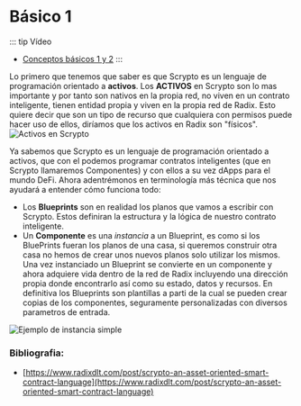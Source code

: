 # Básico 1

::: tip Vídeo
- [Conceptos básicos 1 y 2](https://youtu.be/8GxgVdDLujk)
:::

Lo primero que tenemos que saber es que Scrypto es un lenguaje de programación orientado a **activos**. Los **ACTIVOS** en Scrypto son lo mas importante y por tanto son nativos en la propia red, no viven en un contrato inteligente, tienen entidad propia y viven en la propia red de Radix. Esto quiere decir que son un tipo de recurso que cualquiera con permisos puede hacer uso de ellos, diríamos que los activos en Radix son "físicos".  
![Activos en Scrypto](/activo.png)

Ya sabemos que Scrypto es un lenguaje de programación orientado a activos, que con el podemos programar contratos inteligentes (que en Scrypto llamaremos Componentes) y con ellos a su vez dApps para el mundo DeFi. Ahora adentrémonos en terminología más técnica que nos ayudará a entender cómo funciona todo:
- Los **Blueprints** son en realidad los planos que vamos a escribir con Scrypto. Estos definiran la estructura y la lógica de nuestro contrato inteligente. 
- Un **Componente** es una *instancia* a un Blueprint, es como si los BluePrints fueran los planos de una casa, si queremos construir otra casa no hemos de crear unos nuevos planos solo utilizar los mismos. Una vez instanciado un Blueprint se convierte en un componente y ahora adquiere vida dentro de la red de Radix incluyendo una dirección propia donde encontrarlo así como su estado, datos y recursos. En definitiva los Blueprints son plantillas a parti de la cual se pueden crear copias de los componentes, seguramente personalizadas con diversos parametros de entrada.  

![Ejemplo de instancia simple](/instantiation_single.png)

### Bibliografia:
- [https://www.radixdlt.com/post/scrypto-an-asset-oriented-smart-contract-language](https://www.radixdlt.com/post/scrypto-an-asset-oriented-smart-contract-language)

